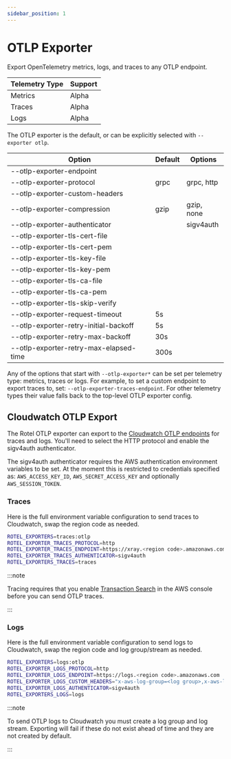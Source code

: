 ```yaml
---
sidebar_position: 1
---
```


# OTLP Exporter

Export OpenTelemetry metrics, logs, and traces to any OTLP endpoint.

| Telemetry Type | Support |
|----------------|---------|
| Metrics        | Alpha   |
| Traces         | Alpha   |
| Logs           | Alpha   |


The OTLP exporter is the default, or can be explicitly selected with `--exporter otlp`.

| Option                                 | Default | Options    |
|----------------------------------------|---------|------------|
| --otlp-exporter-endpoint               |         |            |
| --otlp-exporter-protocol               | grpc    | grpc, http |
| --otlp-exporter-custom-headers         |         |            |
| --otlp-exporter-compression            | gzip    | gzip, none |
| --otlp-exporter-authenticator          |         | sigv4auth  |
| --otlp-exporter-tls-cert-file          |         |            |
| --otlp-exporter-tls-cert-pem           |         |            |
| --otlp-exporter-tls-key-file           |         |            |
| --otlp-exporter-tls-key-pem            |         |            |
| --otlp-exporter-tls-ca-file            |         |            |
| --otlp-exporter-tls-ca-pem             |         |            |
| --otlp-exporter-tls-skip-verify        |         |            |
| --otlp-exporter-request-timeout        | 5s      |            |
| --otlp-exporter-retry-initial-backoff  | 5s      |            |
| --otlp-exporter-retry-max-backoff      | 30s     |            |
| --otlp-exporter-retry-max-elapsed-time | 300s    |            |

Any of the options that start with `--otlp-exporter*` can be set per telemetry type: metrics, traces or logs. For
example, to set a custom endpoint to export traces to, set: `--otlp-exporter-traces-endpoint`. For other telemetry
types their value falls back to the top-level OTLP exporter config.

## Cloudwatch OTLP Export

The Rotel OTLP exporter can export to the
[Cloudwatch OTLP endpoints](https://docs.aws.amazon.com/AmazonCloudWatch/latest/monitoring/CloudWatch-OTLPEndpoint.html)
for traces and logs. You'll need to select the HTTP protocol and enable the sigv4auth authenticator.

The sigv4auth authenticator requires the AWS authentication environment variables to be set. At the moment this is restricted
to credentials specified as: `AWS_ACCESS_KEY_ID`, `AWS_SECRET_ACCESS_KEY` and optionally `AWS_SESSION_TOKEN`.

### Traces

Here is the full environment variable configuration to send traces to Cloudwatch, swap the region code as needed.

```bash
ROTEL_EXPORTERS=traces:otlp
ROTEL_EXPORTER_TRACES_PROTOCOL=http
ROTEL_EXPORTER_TRACES_ENDPOINT=https://xray.<region code>.amazonaws.com
ROTEL_EXPORTER_TRACES_AUTHENTICATOR=sigv4auth
ROTEL_EXPORTERS_TRACES=traces
```

:::note

Tracing requires that you
enable [Transaction Search](https://docs.aws.amazon.com/AmazonCloudWatch/latest/monitoring/CloudWatch-Transaction-Search.html)
in the AWS console before you can send OTLP traces.

:::

### Logs

Here is the full environment variable configuration to send logs to Cloudwatch, swap the region code and
log group/stream as needed.

```bash
ROTEL_EXPORTERS=logs:otlp
ROTEL_EXPORTER_LOGS_PROTOCOL=http
ROTEL_EXPORTER_LOGS_ENDPOINT=https://logs.<region code>.amazonaws.com
ROTEL_EXPORTER_LOGS_CUSTOM_HEADERS="x-aws-log-group=<log group>,x-aws-log-stream=<log stream>"
ROTEL_EXPORTER_LOGS_AUTHENTICATOR=sigv4auth
ROTEL_EXPORTERS_LOGS=logs
```

:::note

To send OTLP logs to Cloudwatch you must create a log group and log stream. Exporting will fail if these do not exist
ahead of time and they are not created by default.

:::

